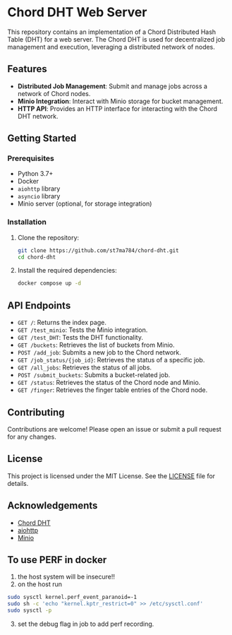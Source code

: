 # Chord DHT Web Server

This repository contains an implementation of a Chord Distributed Hash Table (DHT) for a web server. The Chord DHT is used for decentralized job management and execution, leveraging a distributed network of nodes.

## Features

- **Distributed Job Management**: Submit and manage jobs across a network of Chord nodes.
- **Minio Integration**: Interact with Minio storage for bucket management.
- **HTTP API**: Provides an HTTP interface for interacting with the Chord DHT network.

## Getting Started

### Prerequisites

- Python 3.7+
- Docker 
- `aiohttp` library
- `asyncio` library
- Minio server (optional, for storage integration)

### Installation

1. Clone the repository:
    ```sh
    git clone https://github.com/st7ma784/chord-dht.git
    cd chord-dht
    ```

2. Install the required dependencies:
    ```sh
    docker compose up -d
    ```

## API Endpoints

- `GET /`: Returns the index page.
- `GET /test_minio`: Tests the Minio integration.
- `GET /test_DHT`: Tests the DHT functionality.
- `GET /buckets`: Retrieves the list of buckets from Minio.
- `POST /add_job`: Submits a new job to the Chord network.
- `GET /job_status/{job_id}`: Retrieves the status of a specific job.
- `GET /all_jobs`: Retrieves the status of all jobs.
- `POST /submit_buckets`: Submits a bucket-related job.
- `GET /status`: Retrieves the status of the Chord node and Minio.
- `GET /finger`: Retrieves the finger table entries of the Chord node.

## Contributing

Contributions are welcome! Please open an issue or submit a pull request for any changes.

## License

This project is licensed under the MIT License. See the [LICENSE](LICENSE) file for details.

## Acknowledgements

- [Chord DHT](https://pdos.csail.mit.edu/papers/ton:chord/paper-ton.pdf)
- [aiohttp](https://docs.aiohttp.org/en/stable/)
- [Minio](https://min.io/)

## To use PERF in docker 
1. the host system will be insecure!! 
2. on the host run 
```sh
sudo sysctl kernel.perf_event_paranoid=-1
sudo sh -c 'echo "kernel.kptr_restrict=0" >> /etc/sysctl.conf'
sudo sysctl -p
```
3. set the debug flag in job to add perf recording.